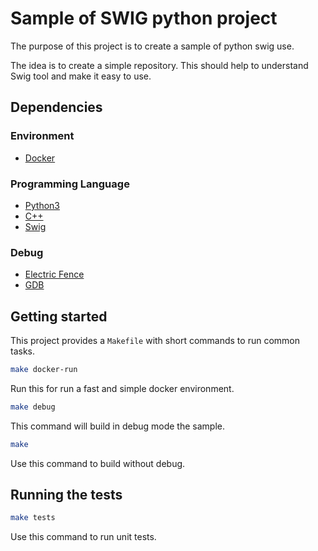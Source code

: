 # Sample of SWIG python project
The purpose of this project is to create a sample of python swig use.

The idea is to create a simple repository. This should help to understand Swig tool and make it easy to use.

## Dependencies

### Environment

* [Docker](https://www.docker.com/)
 
### Programming Language

* [Python3](https://www.python.org/download/releases/3.0/)
* [C++](https://isocpp.org/)
* [Swig](http://www.swig.org/Doc1.3/Python.html)

### Debug

* [Electric Fence](https://elinux.org/Electric_Fence)
* [GDB](https://www.gnu.org/software/gdb/)

## Getting started
This project provides a `Makefile` with short commands to run common tasks.

```bash
make docker-run
```
Run this for run a fast and simple docker environment.

```bash
make debug
```
This command will build in debug mode the sample.

```bash
make
```
Use this command to build without debug.

## Running the tests
```bash
make tests
```
Use this command to run unit tests.

